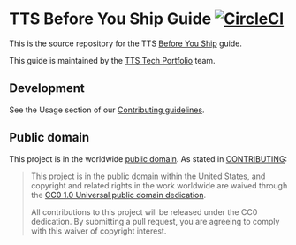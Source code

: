 # TTS Before You Ship Guide [![CircleCI](https://circleci.com/gh/18F/before-you-ship.svg?style=svg)](https://circleci.com/gh/18F/before-you-ship)

This is the source repository for the TTS [Before You Ship](https://before-you-ship.18f.gov/) guide.

This guide is maintained by the [TTS Tech Portfolio](https://handbook.18f.gov/tech-portfolio/) team.

## Development

See the Usage section of our [Contributing guidelines](https://github.com/18F/before-you-ship/blob/master/CONTRIBUTING.md#usage).

## Public domain

This project is in the worldwide [public domain](LICENSE.md). As stated in [CONTRIBUTING](CONTRIBUTING.md):

> This project is in the public domain within the United States, and copyright and related rights in the work worldwide are waived through the [CC0 1.0 Universal public domain dedication](https://creativecommons.org/publicdomain/zero/1.0/).
>
> All contributions to this project will be released under the CC0 dedication. By submitting a pull request, you are agreeing to comply with this waiver of copyright interest.
